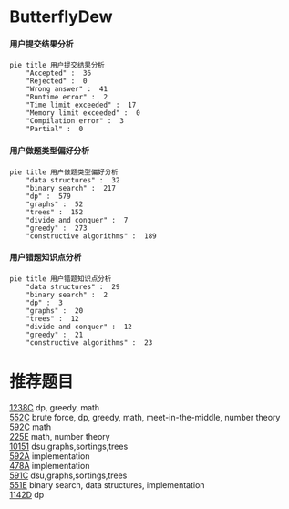 # ButterflyDew

<!-- tabs:start -->



#### **用户提交结果分析**

```mermaid
pie title 用户提交结果分析
    "Accepted" :  36
    "Rejected" :  0
    "Wrong answer" :  41
    "Runtime error" :  2
    "Time limit exceeded" :  17
    "Memory limit exceeded" :  0
    "Compilation error" :  3
    "Partial" :  0
```

#### **用户做题类型偏好分析**

```mermaid
pie title 用户做题类型偏好分析
    "data structures" :  32
    "binary search" :  217
    "dp" :  579
    "graphs" :  52
    "trees" :  152
    "divide and conquer" :  7
    "greedy" :  273
    "constructive algorithms" :  189
```
#### **用户错题知识点分析**

```mermaid
pie title 用户错题知识点分析
    "data structures" :  29
    "binary search" :  2
    "dp" :  3
    "graphs" :  20
    "trees" :  12
    "divide and conquer" :  12
    "greedy" :  21
    "constructive algorithms" :  23
```



<!-- tabs:end -->
# 推荐题目
[1238C](https://codeforces.com/contest/1238/problem/C)		dp,
                        greedy,
                        math		  
[552C](https://codeforces.com/contest/552/problem/C)		brute force,
                        dp,
                        greedy,
                        math,
                        meet-in-the-middle,
                        number theory		  
[592C](https://codeforces.com/contest/592/problem/C)		math		  
[225E](https://codeforces.com/contest/225/problem/E)		math,
                        number theory		  
[10151](https://codeforces.com/contest/1015/problem/1)		dsu,graphs,sortings,trees		  
[592A](https://codeforces.com/contest/592/problem/A)		implementation		  
[478A](https://codeforces.com/contest/478/problem/A)		implementation		  
[591C](https://codeforces.com/contest/591/problem/C)		dsu,graphs,sortings,trees		  
[551E](https://codeforces.com/contest/551/problem/E)		binary search,
                        data structures,
                        implementation		  
[1142D](https://codeforces.com/contest/1142/problem/D)		dp		  
